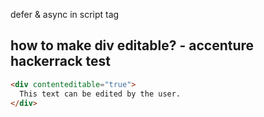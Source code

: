 defer & async in script tag

## how to make div editable? - accenture hackerrack test
```html
<div contenteditable="true">
  This text can be edited by the user.
</div>
```
